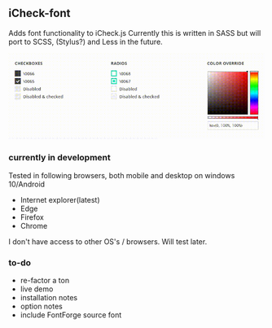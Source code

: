 ## iCheck-font
Adds font functionality to iCheck.js
Currently this is written in SASS but will port to SCSS, (Stylus?) and Less in the future.

![showcase](https://raw.githubusercontent.com/stevenvg/icheck-font/master/img/showcase1.gif)

### currently in development

Tested in following browsers, both mobile and desktop on windows 10/Android
* Internet explorer(latest)
* Edge
* Firefox
* Chrome

I don't have access to other OS's / browsers. Will test later.

### to-do
* re-factor a ton
* live demo
* installation notes
* option notes
* include FontForge source font
